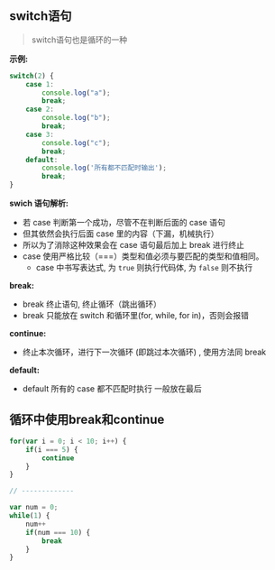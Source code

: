## switch语句

> switch语句也是循环的一种



**示例:**

```js
switch(2) {
	case 1:
  		console.log("a");
  		break;
	case 2:
  		console.log("b");
  		break;
	case 3:
  		console.log("c");
  		break;
	default:
  		console.log('所有都不匹配时输出');
  		break;
}
```



**swich 语句解析:**

- 若 case 判断第一个成功，尽管不在判断后面的 case 语句
- 但其依然会执行后面 case 里的内容（下漏，机械执行）
- 所以为了消除这种效果会在 case 语句最后加上 break 进行终止
- case 使用严格比较（===）类型和值必须与要匹配的类型和值相同。
  - case 中书写表达式, 为 `true` 则执行代码体, 为 `false` 则不执行



**break:**

- break 终止语句, 终止循环（跳出循环）
- break 只能放在 switch 和循环里(for, while, for in)，否则会报错



**continue:**

- 终止本次循环，进行下一次循环 (即跳过本次循环) , 使用方法同 break



**default:**

- default 所有的 case 都不匹配时执行 一般放在最后





## 循环中使用break和continue

```js
for(var i = 0; i < 10; i++) {
    if(i === 5) {
        continue
    }
}

// -------------

var num = 0;
while(1) {
    num++
    if(num === 10) {
        break
    }
}
```

